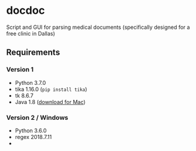 # docdoc
Script and GUI for parsing medical documents (specifically designed for a free clinic in Dallas)

## Requirements

### Version 1
- Python 3.7.0
- tika 1.16.0 (`pip install tika`)
- tk 8.6.7
- Java 1.8 ([download for Mac](http://download.oracle.com/otn-pub/java/jdk/8u171-b11/512cd62ec5174c3487ac17c61aaa89e8/jdk-8u171-macosx-x64.dmg))

### Version 2 / Windows
- Python 3.6.0
- regex 2018.7.11
- 
